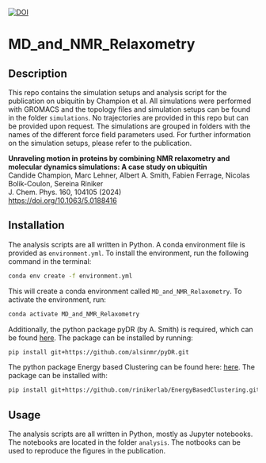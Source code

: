 [![DOI](https://zenodo.org/badge/688051491.svg)](https://zenodo.org/doi/10.5281/zenodo.10812445)

# MD_and_NMR_Relaxometry

## Description

This repo contains the simulation setups and analysis script for the publication on ubiquitin by Champion et al.
All simulations were performed with GROMACS and the topology files and simulation setups can be found in the folder `simulations`. No trajectories are provided in this repo but can be provided upon request. The simulations are grouped in folders with the names of the different force field parameters used. For further information on the simulation setups, please refer to the publication.

**Unraveling motion in proteins by combining NMR relaxometry and molecular dynamics simulations: A case study on ubiquitin**  
Candide Champion, Marc Lehner, Albert A. Smith, Fabien Ferrage, Nicolas Bolik-Coulon, Sereina Riniker   
J. Chem. Phys. 160, 104105 (2024)  
https://doi.org/10.1063/5.0188416

## Installation

The analysis scripts are all written in Python. A conda environment file is provided as `environment.yml`. To install the environment, run the following command in the terminal:

```bash
conda env create -f environment.yml
```

This will create a conda environment called `MD_and_NMR_Relaxometry`. To activate the environment, run:

```bash
conda activate MD_and_NMR_Relaxometry
```

Additionally, the python package pyDR (by A. Smith) is required, which can be found [here](https://github.com/alsinmr/pyDR). The package can be installed by running:

```bash
pip install git+https://github.com/alsinmr/pyDR.git
```

The python package Energy based Clustering can be found here: [here](https://github.com/rinikerlab/EnergyBasedClustering). The package can be installed with:

```bash
pip install git+https://github.com/rinikerlab/EnergyBasedClustering.git
```

## Usage

The analysis scripts are all written in Python, mostly as Jupyter notebooks. The notebooks are located in the folder `analysis`. The notbooks can be used to reproduce the figures in the publication.
